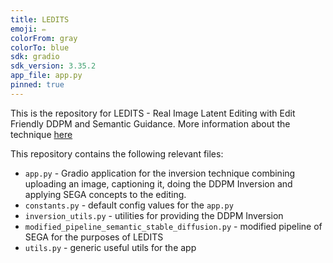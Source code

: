 ```yaml
---
title: LEDITS
emoji: ✏️
colorFrom: gray
colorTo: blue
sdk: gradio
sdk_version: 3.35.2
app_file: app.py
pinned: true
---
```


This is the repository for LEDITS - Real Image Latent Editing with Edit Friendly DDPM and Semantic Guidance.  More information about the technique [here](https://editing-images-project.hf.space)

This repository contains the following relevant files: 
- `app.py` - Gradio application for the inversion technique combining uploading an image, captioning it, doing the DDPM Inversion and applying SEGA concepts to the editing.
- `constants.py` - default config values for the `app.py`
- `inversion_utils.py` - utilities for providing the DDPM Inversion
- `modified_pipeline_semantic_stable_diffusion.py` - modified pipeline of SEGA for the purposes of LEDITS
- `utils.py` - generic useful utils for the app
